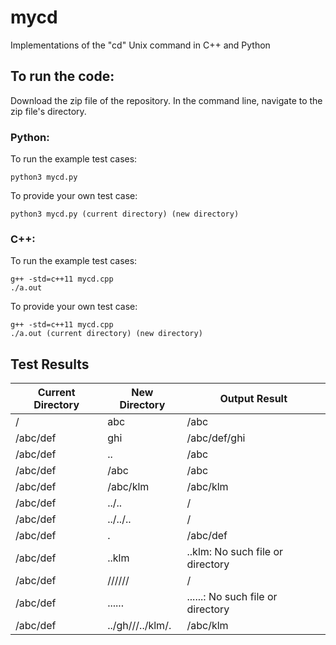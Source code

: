 # mycd
Implementations of the "cd" Unix command in C++ and Python


## To run the code:
Download the zip file of the repository. In the command line, navigate to the zip file's directory.

### Python:
To run the example test cases:
```
python3 mycd.py
```
To provide your own test case: 
```
python3 mycd.py (current directory) (new directory)
```

### C++:
To run the example test cases:
```
g++ -std=c++11 mycd.cpp
./a.out
```
To provide your own test case:
```
g++ -std=c++11 mycd.cpp
./a.out (current directory) (new directory)
```

## Test Results

| Current Directory  | New Directory |  Output Result |
| ------------- | ------------- | ------------- |
| /  | abc | /abc |
| /abc/def  | ghi  | /abc/def/ghi |
| /abc/def | .. | /abc |
| /abc/def | /abc | /abc |
| /abc/def | /abc/klm | /abc/klm |
| /abc/def | ../.. | / |
| /abc/def | ../../.. | / |
| /abc/def | . | /abc/def |
| /abc/def | ..klm | ..klm: No such file or directory |
| /abc/def | ////// | / |
| /abc/def | ...... | ......: No such file or directory |
| /abc/def | ../gh///../klm/. | /abc/klm |
